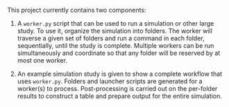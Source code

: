 This project currently contains two components:

1. A `worker.py` script that can be used to run a simulation or other large
   study. To use it, organize the simulation into folders. The worker will
   traverse a given set of folders and run a command in each folder,
   sequentially, until the study is complete. Multiple workers can be run
   simultaneously and coordinate so that any folder will be reserved by at
   most one worker.

2. An example simulation study is given to show a complete workflow that uses
   `worker.py`. Folders and launcher scripts are generated for a worker(s) to
   process. Post-processing is carried out on the per-folder results to
   construct a table and prepare output for the entire simulation.

